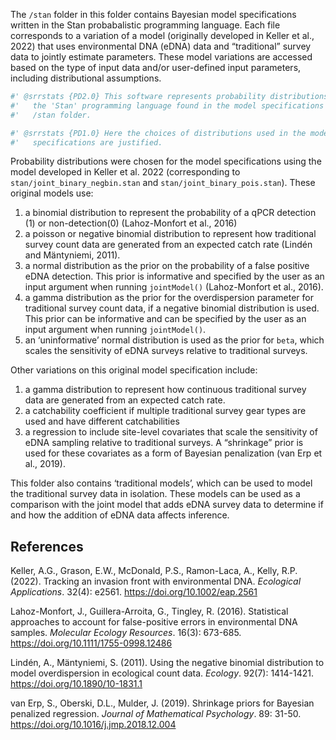 
The `/stan` folder in this folder contains Bayesian model specifications
written in the Stan probabalistic programming language. Each file
corresponds to a variation of a model (originally developed in Keller et
al., 2022) that uses environmental DNA (eDNA) data and “traditional”
survey data to jointly estimate parameters. These model variations are
accessed based on the type of input data and/or user-defined input
parameters, including distributional assumptions.

``` r
#' @srrstats {PD2.0} This software represents probability distributions using 
#'   the 'Stan' programming language found in the model specifications in the 
#'   /stan folder.
```

``` r
#' @srrstats {PD1.0} Here the choices of distributions used in the model 
#'   specifications are justified.
```

Probability distributions were chosen for the model specifications using
the model developed in Keller et al. 2022 (corresponding to
`stan/joint_binary_negbin.stan` and `stan/joint_binary_pois.stan`).
These original models use:

1.  a binomial distribution to represent the probability of a qPCR
    detection (1) or non-detection(0) (Lahoz-Monfort et al., 2016)
2.  a poisson or negative binomial distribution to represent how
    traditional survey count data are generated from an expected catch
    rate (Lindén and Mäntyniemi, 2011).
3.  a normal distribution as the prior on the probability of a false
    positive eDNA detection. This prior is informative and specified by
    the user as an input argument when running `jointModel()`
    (Lahoz-Monfort et al., 2016).
4.  a gamma distribution as the prior for the overdispersion parameter
    for traditional survey count data, if a negative binomial
    distribution is used. This prior can be informative and can be
    specified by the user as an input argument when running
    `jointModel()`.
5.  an ‘uninformative’ normal distribution is used as the prior for
    `beta`, which scales the sensitivity of eDNA surveys relative to
    traditional surveys.

Other variations on this original model specification include:

1.  a gamma distribution to represent how continuous traditional survey
    data are generated from an expected catch rate.
2.  a catchability coefficient if multiple traditional survey gear types
    are used and have different catchabilities
3.  a regression to include site-level covariates that scale the
    sensitivity of eDNA sampling relative to traditional surveys. A
    “shrinkage” prior is used for these covariates as a form of Bayesian
    penalization (van Erp et al., 2019).

This folder also contains ‘traditional models’, which can be used to
model the traditional survey data in isolation. These models can be used
as a comparison with the joint model that adds eDNA survey data to
determine if and how the addition of eDNA data affects inference.

## References

Keller, A.G., Grason, E.W., McDonald, P.S., Ramon-Laca, A., Kelly, R.P.
(2022). Tracking an invasion front with environmental DNA. *Ecological
Applications*. 32(4): e2561. <https://doi.org/10.1002/eap.2561>

Lahoz-Monfort, J., Guillera-Arroita, G., Tingley, R. (2016). Statistical
approaches to account for false-positive errors in environmental DNA
samples. *Molecular Ecology Resources*. 16(3): 673-685.
<https://doi.org/10.1111/1755-0998.12486>

Lindén, A., Mäntyniemi, S. (2011). Using the negative binomial
distribution to model overdispersion in ecological count data.
*Ecology*. 92(7): 1414-1421. <https://doi.org/10.1890/10-1831.1>

van Erp, S., Oberski, D.L., Mulder, J. (2019). Shrinkage priors for
Bayesian penalized regression. *Journal of Mathematical Psychology*. 89:
31-50. <https://doi.org/10.1016/j.jmp.2018.12.004>
